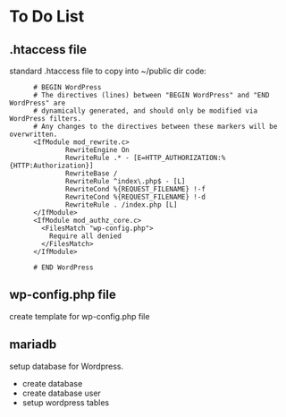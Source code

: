 # To Do List

## .htaccess file
standard .htaccess file to copy into ~/public dir
code: 
```
      # BEGIN WordPress
      # The directives (lines) between "BEGIN WordPress" and "END WordPress" are
      # dynamically generated, and should only be modified via WordPress filters.
      # Any changes to the directives between these markers will be overwritten.
      <IfModule mod_rewrite.c>
              RewriteEngine On
              RewriteRule .* - [E=HTTP_AUTHORIZATION:%{HTTP:Authorization}]
              RewriteBase /
              RewriteRule ^index\.php$ - [L]
              RewriteCond %{REQUEST_FILENAME} !-f
              RewriteCond %{REQUEST_FILENAME} !-d
              RewriteRule . /index.php [L]
      </IfModule>
      <IfModule mod_authz_core.c>
        <FilesMatch "wp-config.php">
          Require all denied
        </FilesMatch>
      </IfModule>

      # END WordPress
```

## wp-config.php file
create template for wp-config.php file

## mariadb
setup database for Wordpress.
- create database
- create database user
- setup wordpress tables
